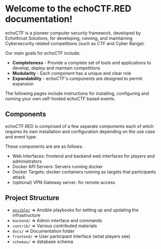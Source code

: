 # Welcome to the echoCTF.RED documentation!

echoCTF is a pioneer computer security framework, developed by Echothrust Solutions, for developing, running, and maintaining Cybersecurity related competitions (such as CTF and Cyber Range).

Our main goals for echoCTF include:

* **Completeness** - Provide a complete set of tools and applications to develop, deploy and maintain competitions
* **Modularity** - Each component has a unique and clear role
* **Expandability** - echoCTF's components are designed to permit expansion


The following pages include instructions for installing, configuring and running
your own self-hosted echoCTF based events.

## Components
echoCTF.RED is comprised of a few separate components each of witch requires
its own installation and configuration depending on the use case and event type.

These components are are as follows:

* Web Interfaces: frontend and backend web interfaces for players and administrators
* Docker API Servers: Servers running docker
* Docker Targets: docker containers running as targets that participants attack
* (optional) VPN Gateway server: for remote access


## Project Structure

* [`ansible/`](ansible/README.md) => Ansible playbooks for setting up and updating the infrastructure
* `backend/` => Admin interface and commands
* `contrib/` => Various contributed materials
* `docs/` => Documentation folder
* `frontend/` => User participant interface (what players see)
* `schemas/` => database schema
